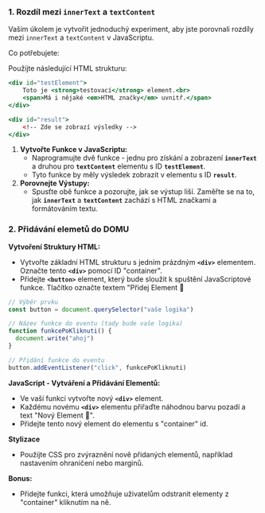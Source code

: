 ### 1. Rozdíl mezi `innerText` a `textContent`

Vaším úkolem je vytvořit jednoduchý experiment, aby jste porovnali rozdíly mezi `innerText` a `textContent` v JavaScriptu.

Co potřebujete:

Použijte následující HTML strukturu:

```jsx
<div id="testElement">
    Toto je <strong>testovací</strong> element.<br>
    <span>Má i nějaké <em>HTML značky</em> uvnitř.</span>
</div>

<div id="result">
    <!-- Zde se zobrazí výsledky -->
</div>
```

1. **Vytvořte Funkce v JavaScriptu:**
    - Naprogramujte dvě funkce - jednu pro získání a zobrazení **`innerText`** a druhou pro **`textContent`** elementu s ID **`testElement`**.
    - Tyto funkce by měly výsledek zobrazit v elementu s ID **`result`**.
2. **Porovnejte Výstupy:**
    - Spusťte obě funkce a pozorujte, jak se výstup liší. Zaměřte se na to, jak **`innerText`** a **`textContent`** zachází s HTML značkami a formátováním textu.

### 2. Přidávání elemetů do DOMU

**Vytvoření Struktury HTML:**

- Vytvořte základní HTML strukturu s jedním prázdným **`<div>`** elementem. Označte tento **`<div>`** pomocí ID "container".
- Přidejte **`<button>`** element, který bude sloužit k spuštění JavaScriptové funkce. Tlačítko označte textem "Přidej Element 🚀

```jsx
// Výběr prvku
const button = document.querySelector("vaše logika")

// Název funkce do eventu (tady bude vaše logika)
function funkcePoKliknuti() {
  document.write("ahoj")
}

// Přidání funkce do eventu
button.addEventListener("click", funkcePoKliknuti)
```

**JavaScript - Vytváření a Přidávání Elementů:**

- Ve vaší funkci vytvořte nový **`<div>`** element.
- Každému novému **`<div>`** elementu přiřaďte náhodnou barvu pozadí a text "Nový Element 🌈".
- Přidejte tento nový element do elementu  s "container" id.

**Stylizace**

- Použijte CSS pro zvýraznění nově přidaných elementů, například nastavením ohraničení nebo marginů.

**Bonus:**

- Přidejte funkci, která umožňuje uživatelům odstranit elementy z "container" kliknutím na ně.
